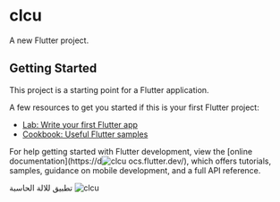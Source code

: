 # clcu

A new Flutter project.

## Getting Started

This project is a starting point for a Flutter application.

A few resources to get you started if this is your first Flutter project:

- [Lab: Write your first Flutter app](https://docs.flutter.dev/get-started/codelab)
- [Cookbook: Useful Flutter samples](https://docs.flutter.dev/cookbook)

For help getting started with Flutter development, view the
[online documentation](https://d![clcu](https://github.com/Ahmedsaif78/Caculator/assets/142050642/ebc1ed81-c4db-45be-a4c9-e5733f407ae7)
ocs.flutter.dev/), which offers tutorials,
samples, guidance on mobile development, and a full API reference.



تطبيق للالة الحاسبة 
![clcu](https://github.com/Ahmedsaif78/Caculator/assets/142050642/5d3cabe1-b623-4e73-96c6-c27bbd9371a4)

